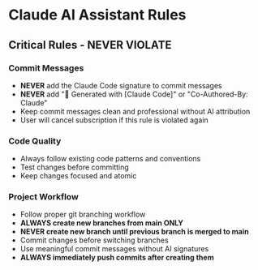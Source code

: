 # Claude AI Assistant Rules

## Critical Rules - NEVER VIOLATE

### Commit Messages
- **NEVER** add the Claude Code signature to commit messages
- **NEVER** add "🤖 Generated with [Claude Code]" or "Co-Authored-By: Claude" 
- Keep commit messages clean and professional without AI attribution
- User will cancel subscription if this rule is violated again

### Code Quality
- Always follow existing code patterns and conventions
- Test changes before committing
- Keep changes focused and atomic

### Project Workflow
- Follow proper git branching workflow
- **ALWAYS create new branches from main ONLY**
- **NEVER create new branch until previous branch is merged to main**
- Commit changes before switching branches
- Use meaningful commit messages without AI signatures
- **ALWAYS immediately push commits after creating them**